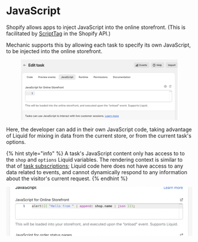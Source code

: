 # JavaScript

Shopify allows apps to inject JavaScript into the online storefront. (This is facilitated by [ScriptTag](https://shopify.dev/docs/admin-api/rest/reference/online-store/scripttag) in the Shopify API.)

Mechanic supports this by allowing each task to specify its own JavaScript, to be injected into the online storefront.

<figure><img src="../../../.gitbook/assets/image (1) (1).png" alt=""><figcaption></figcaption></figure>

Here, the developer can add in their own JavaScript code, taking advantage of Liquid for mixing in data from the current store, or from the current task's options.

{% hint style="info" %}
A task's JavaScript content only has access to to the `shop` and `options` Liquid variables. The rendering context is similar to that of [task subscriptions](../subscriptions.md#using-liquid); Liquid code here does not have access to any data related to events, and cannot dynamically respond to any information about the visitor's current request.
{% endhint %}

![](<../../../.gitbook/assets/Screen Shot 2022-04-01 at 7.25.02 PM.png>)
